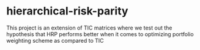 # hierarchical-risk-parity
This project is an extension of TIC matrices where we test out the hypothesis that HRP performs better when it comes to optimizing portfolio weighting scheme as compared to TIC
